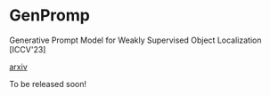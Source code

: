 # GenPromp
Generative Prompt Model for Weakly Supervised Object Localization [ICCV'23]

[arxiv](https://arxiv.org/abs/2307.09756)

To be released soon!
